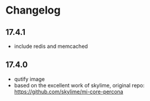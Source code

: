 # Changelog

## 17.4.1

* include redis and memcached

## 17.4.0

* qutify image
* based on the excellent work of skylime, original repo: https://github.com/skylime/mi-core-percona
